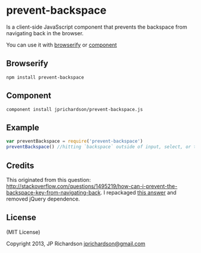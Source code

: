 prevent-backspace
================

Is a client-side JavaSscript component that prevents the backspace from navigating back in the browser.

You can use it with [browserify](https://github.com/substack/node-browserify) or [component](https://github.com/component/component)



Browserify
----------

    npm install prevent-backspace


Component
---------

    component install jprichardson/prevent-backspace.js



Example
------


```javascript
var preventBackspace = require('prevent-backspace')
preventBackspace() //hitting `backspace` outside of input, select, or textarea will be swallowed
```


Credits
-------

This originated from this question: http://stackoverflow.com/questions/1495219/how-can-i-prevent-the-backspace-key-from-navigating-back. I repackaged [this answer](http://stackoverflow.com/a/8218367/10333) and removed jQuery dependence.



License
-------

(MIT License)

Copyright 2013, JP Richardson  <jprichardson@gmail.com>


